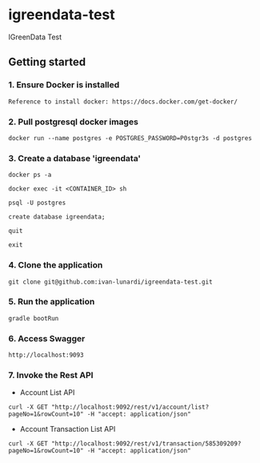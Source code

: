 # igreendata-test
IGreenData Test

## Getting started
### 1. Ensure Docker is installed
```
Reference to install docker: https://docs.docker.com/get-docker/
```
### 2. Pull postgresql docker images
```
docker run --name postgres -e POSTGRES_PASSWORD=P0stgr3s -d postgres
```
### 3. Create a database 'igreendata'
```
docker ps -a

docker exec -it <CONTAINER_ID> sh

psql -U postgres

create database igreendata;

quit

exit
```
### 4. Clone the application
```
git clone git@github.com:ivan-lunardi/igreendata-test.git
```
### 5. Run the application
```
gradle bootRun
```
### 6. Access Swagger
```
http://localhost:9093
```
### 7. Invoke the Rest API
- Account List API
```
curl -X GET "http://localhost:9092/rest/v1/account/list?pageNo=1&rowCount=10" -H "accept: application/json"
```
- Account Transaction List API
```
curl -X GET "http://localhost:9092/rest/v1/transaction/585309209?pageNo=1&rowCount=10" -H "accept: application/json"
```
